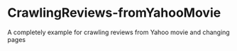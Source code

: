 # CrawlingReviews-fromYahooMovie
A completely example for crawling reviews from Yahoo movie and changing pages 
